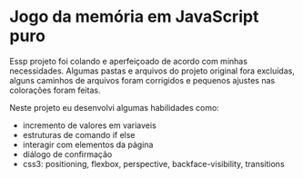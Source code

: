 # Jogo da memória em JavaScript puro


Essp projeto foi colando e aperfeiçoado de acordo com minhas necessidades. Algumas pastas e arquivos do projeto original fora excluídas, alguns caminhos de arquivos foram corrigidos e pequenos ajustes nas colorações foram feitas.

Neste projeto eu desenvolvi algumas habilidades como:

* incremento de valores em variaveis
* estruturas de comando if else
* interagir com elementos da página
* diálogo de confirmação
* css3: positioning, flexbox, perspective, backface-visibility, transitions

